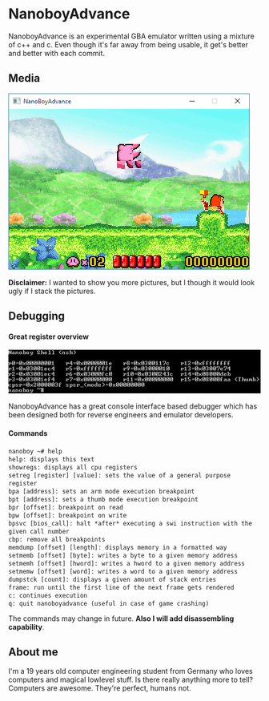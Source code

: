 # NanoboyAdvance

NanoboyAdvance is an experimental GBA emulator written using a mixture of c++ and c. Even though it's far away from being usable, it get's better and better with each commit.

## Media

<img src="https://raw.githubusercontent.com/fredericmeyer/nanoboyadvance/master/screenshots/kirby_ingame.png" alt="kirby_ingame">

<b>Disclaimer:</b> I wanted to show you more pictures, but I though it would look ugly if I stack the pictures.

## Debugging

#### Great register overview
<img src="https://raw.githubusercontent.com/fredericmeyer/nanoboyadvance/master/screenshots/nsh.png" alt="nsh">

NanoboyAdvance has a great console interface based debugger which has been designed both for reverse engineers and emulator developers.

#### Commands
```
nanoboy ~# help
help: displays this text
showregs: displays all cpu registers
setreg [register] [value]: sets the value of a general purpose register
bpa [address]: sets an arm mode execution breakpoint
bpt [address]: sets a thumb mode execution breakpoint
bpr [offset]: breakpoint on read
bpw [offset]: breakpoint on write
bpsvc [bios_call]: halt *after* executing a swi instruction with the given call number
cbp: remove all breakpoints
memdump [offset] [length]: displays memory in a formatted way
setmemb [offset] [byte]: writes a byte to a given memory address
setmemh [offset] [hword]: writes a hword to a given memory address
setmemw [offset] [word]: writes a word to a given memory address
dumpstck [count]: displays a given amount of stack entries
frame: run until the first line of the next frame gets rendered
c: continues execution
q: quit nanoboyadvance (useful in case of game crashing)
```
The commands may change in future. <b>Also I will add disassembling capability</b>.

## About me
I'm a 19 years old computer engineering student from Germany who loves computers and magical lowlevel stuff. Is there really anything more to tell? Computers are awesome. They're perfect, humans not.
